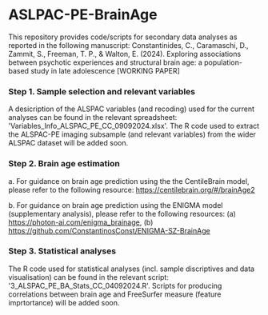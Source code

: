 # ASLPAC-PE-BrainAge
This repository provides code/scripts for secondary data analyses as reported in the following manuscript: Constantinides, C., Caramaschi, D., Zammit, S., Freeman, T. P., &amp; Walton, E. (2024). Exploring associations between psychotic experiences and structural brain age: a population-based study in late adolescence [WORKING PAPER]

### Step 1. Sample selection and relevant variables
A desicription of the ALSPAC variables (and recoding) used for the current analyses can be found in the relevant spreadsheet: 'Variables_Info_ALSPAC_PE_CC_09092024.xlsx'. The R code used to extract the ALSPAC-PE imaging subsample (and relevant variables) from the wider ALSPAC dataset will be added soon.

### Step 2. Brain age estimation

a. For guidance on brain age prediction using the the CentileBrain model, please refer to the following resource: https://centilebrain.org/#/brainAge2

b. For guidance on brain age prediction using the ENIGMA model (supplementary analysis), please refer to the following resources: (a) https://photon-ai.com/enigma_brainage, (b) https://github.com/ConstantinosConst/ENIGMA-SZ-BrainAge

### Step 3. Statistical analyses

The R code used for statistical analyses (incl. sample discriptives and data visualisation) can be found in the relevant script: '3_ALSPAC_PE_BA_Stats_CC_04092024.R'. Scripts for producing correlations between brain age and FreeSurfer measure (feature imprtortance) will be added soon. 
